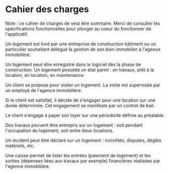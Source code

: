 # Cahier des charges

Note : ce cahier de charges de veut être sommaire. Merci de consulter les spécifications fonctionnelles pour plonger au coeur du fonctionner de l'applicatif.

Un logement est livré par une entreprise de construction bâtiment ou un particulier souhaitant délégué la gestion de son bien immobilier à l'agence immobilière.

Un logement peut être enregistré dans le logiciel dès la phase de construction.
Un logement possède un état parmi : en travaux, prêt à la location, en location, en maintenance.

Un client se propose pour visiter un logement. La visite est supervisée par un employé de l'agence immobilière. 

Si le client est satisfait, il décide de s'engager pour une location sur une durée déterminée. Cet engagement se manifeste par un contrat de bail.

Le client s'engage à payer son loyer sur une périodicité définie au préalable.

Des travaux peuvent être entrepris sur un logement : soit pendant l'occupation du logement, soit entre deux locations.

Un incident peut être déclaré sur un logement : incivilités, disputes, dégâts matériels, etc.

Une caisse permet de lister les entrées (paiement de logement) et les sorties (dépenses liées aux travaux par exemple) financières réalisées par l'agence immobilière.
